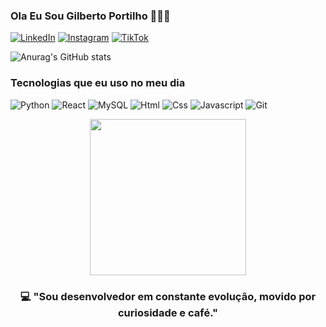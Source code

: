 ### Ola Eu Sou Gilberto Portilho 👩🏽‍💻



[![LinkedIn](https://img.shields.io/badge/linkedin-%230077B5.svg?style=for-the-badge&logo=linkedin&logoColor=white)](https://www.linkedin.com/in/gilbertoportilho/)
[![Instagram](https://img.shields.io/badge/Instagram-FF0069.svg?style=for-the-badge&logo=Instagram&logoColor=white)](https://www.instagram.com/umpequenoprogramador01/)
[![TikTok](https://img.shields.io/badge/TikTok-000000.svg?style=for-the-badge&logo=TikTok&logoColor=white)]()



![Anurag's GitHub stats](https://github-readme-stats.vercel.app/api?username=GilbertoPortilho&hide=contribs,prs&theme=tokyonight)



### Tecnologias que eu uso no meu dia
![Python](https://img.shields.io/badge/Python-3776AB.svg?style=for-the-badge&logo=Python&logoColor=white)
![React](https://img.shields.io/badge/React-61DAFB.svg?style=for-the-badge&logo=React&logoColor=black)
![MySQL](https://img.shields.io/badge/MySQL-4479A1.svg?style=for-the-badge&logo=MySQL&logoColor=white)
![Html](https://img.shields.io/badge/HTML5-E34F26.svg?style=for-the-badge&logo=HTML5&logoColor=white)
![Css](https://img.shields.io/badge/CSS3-1572B6.svg?style=for-the-badge&logo=CSS3&logoColor=white)
![Javascript](https://img.shields.io/badge/JavaScript-F7DF1E.svg?style=for-the-badge&logo=JavaScript&logoColor=black)
![Git](https://img.shields.io/badge/Git-F05032.svg?style=for-the-badge&logo=Git&logoColor=white)


<style>
    .image{
        text-align:center;
    }

    .text{
        text-align:center;
    }
    </style>
<div class="image">
<img src="https://media.giphy.com/media/jBOOXxSJfG8kqMxT11/giphy.gif?cid=ecf05e47252lraz9ju54sbx6itga5gnxhw93k1ajvuukf906&ep=v1_gifs_search&rid=giphy.gif&ct=g" width=250>

</div>

<div class="text">
<h3>💻 "Sou desenvolvedor em constante evolução, movido por curiosidade e café."
</h3>
</div>



